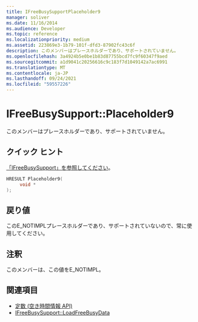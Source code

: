 ```yaml
---
title: IFreeBusySupportPlaceholder9
manager: soliver
ms.date: 11/16/2014
ms.audience: Developer
ms.topic: reference
ms.localizationpriority: medium
ms.assetid: 223869e3-1b79-101f-dfd3-87902fc43c6f
description: このメンバーはプレースホルダーであり、サポートされていません。
ms.openlocfilehash: 3a4924b5e0be1b83d87755bcd7fc9f60347f9aed
ms.sourcegitcommit: a1d9041c20256616c9c183f7d1049142a7ac6991
ms.translationtype: MT
ms.contentlocale: ja-JP
ms.lasthandoff: 09/24/2021
ms.locfileid: "59557226"
---
```

# <a name="ifreebusysupportplaceholder9"></a>IFreeBusySupport::Placeholder9

このメンバーはプレースホルダーであり、サポートされていません。
  
## <a name="quick-info"></a>クイック ヒント

[「IFreeBusySupport」を参照してください](ifreebusysupport.md)。
  
```cpp
HRESULT Placeholder9( 
     void *  
);
```

## <a name="return-values"></a>戻り値

このE_NOTIMPLプレースホルダーであり、サポートされていないので、常に使用してください。
  
## <a name="remarks"></a>注釈

このメンバーは、この値をE_NOTIMPL。
  
## <a name="see-also"></a>関連項目

- [定数 (空き時間情報 API)](constants-free-busy-api.md) 
- [IFreeBusySupport::LoadFreeBusyData](ifreebusysupport-loadfreebusydata.md)

